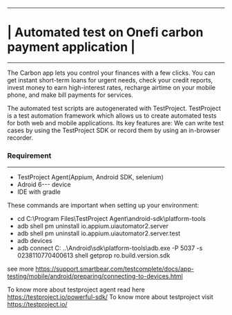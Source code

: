 ----------------------------------------------------------------------------------------------------------------
# | Automated test on Onefi carbon payment application                                                          |
----------------------------------------------------------------------------------------------------------------

The Carbon app lets you control your finances with a few clicks. You can get
instant short-term loans for urgent needs, check your credit reports, invest
money to earn high-interest rates, recharge airtime on your mobile phone, and
make bill payments for services.

The automated test scripts are autogenerated with TestProject. 
TestProject is a test automation framework which allows us to create automated tests for both web and mobile applications. 
Its key features are: We can write test cases by using the TestProject SDK or record them by using an in-browser recorder.

### Requirement #
-------------------------------------------------------------------------------------------------------------------------------------------

* TestProject Agent(Appium, Android SDK, selenium)
* Adroid 6--- device 
* IDE with gradle 

These commands are important when setting up your environment:
* cd C:\Program Files\TestProject Agent\android-sdk\platform-tools
* adb shell pm uninstall io.appium.uiautomator2.server
* adb shell pm uninstall io.appium.uiautomator2.server.test
* adb devices
* adb connect
C: ..\Android\\sdk\\platform-tools\\adb.exe -P 5037 -s 0238110770400613 shell getprop ro.build.version.sdk

see more https://support.smartbear.com/testcomplete/docs/app-testing/mobile/android/preparing/connecting-to-devices.html


To know more about testproject agent read here https://testproject.io/powerful-sdk/
To know more about testproject visit https://testproject.io/





